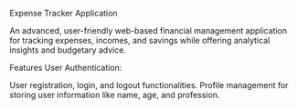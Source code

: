 Expense Tracker Application

An advanced, user-friendly web-based financial management application for tracking expenses, incomes, and savings while offering analytical insights and budgetary advice.

Features
User Authentication:

User registration, login, and logout functionalities.
Profile management for storing user information like name, age, and profession.
